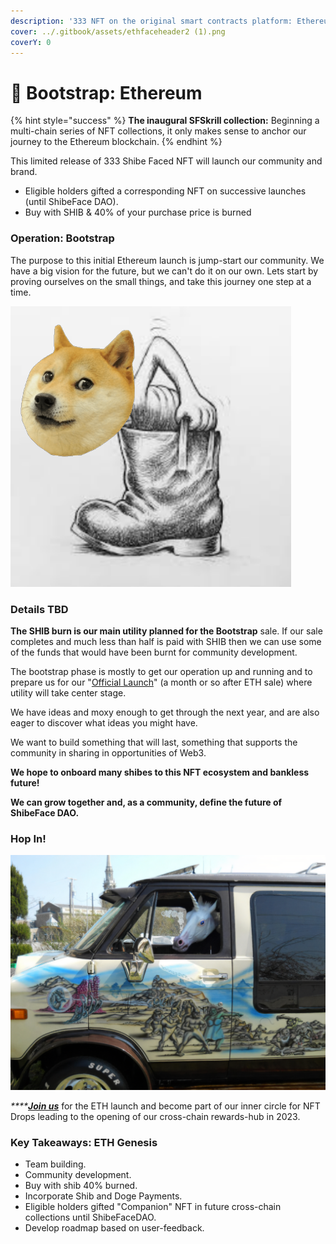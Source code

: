 ```yaml
---
description: '333 NFT on the original smart contracts platform: Ethereum'
cover: ../.gitbook/assets/ethfaceheader2 (1).png
coverY: 0
---
```


# 🥰 Bootstrap: Ethereum

{% hint style="success" %}
**The inaugural SFSkrill collection:** Beginning a multi-chain series of NFT collections, it only makes sense to anchor our journey to the Ethereum blockchain.
{% endhint %}

This limited release of 333 Shibe Faced NFT will launch our community and brand.

* Eligible holders gifted a corresponding NFT on successive launches (until ShibeFace DAO).
* Buy with SHIB & 40% of your purchase price is burned

### Operation: Bootstrap

The purpose to this initial Ethereum launch is jump-start our community. We have a big vision for the future, but we can't do it on our own. Lets start by proving ourselves on the small things, and take this journey one step at a time.

![dog boots](<../.gitbook/assets/image (4).png>)

### **Details TBD**

**The SHIB burn is our main utility planned for the Bootstrap** sale. If our sale completes and much less than half is paid with SHIB then we can use some of the funds that would have been burnt for community development.

The bootstrap phase is mostly to get our operation up and running and to prepare us for our "[Official Launch](official-solana-or-matic.md)" (a month or so after ETH sale) where utility will take center stage.&#x20;

We have ideas and moxy enough to get through the next year, and are also eager to discover what ideas you might have.

We want to build something that will last, something that supports the community in sharing in opportunities of Web3.

**We hope to onboard many shibes to this NFT ecosystem and bankless future!**

**We can grow together and, as a community, define the future of ShibeFace DAO.**

### **Hop In!**

![On our road-trip to the GitBook factory.](<../.gitbook/assets/image (12).png>)

_****_[_**Join us**_](https://discord.gg/G2gsYkg6VS) for the ETH launch and become part of our inner circle for NFT Drops leading to the opening of our cross-chain rewards-hub in 2023.

### Key Takeaways: ETH Genesis

* Team building.
* Community development.
* Buy with shib 40% burned.
* Incorporate Shib and Doge Payments.
* Eligible holders gifted "Companion" NFT in future cross-chain collections until ShibeFaceDAO.
* Develop roadmap based on user-feedback.
